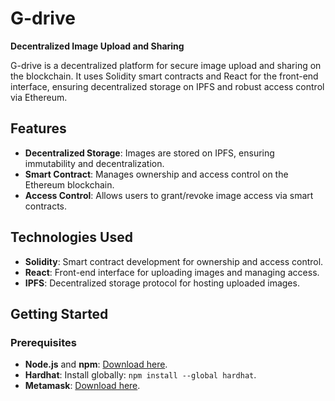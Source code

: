 # G-drive

**Decentralized Image Upload and Sharing**

G-drive is a decentralized platform for secure image upload and sharing on the blockchain. It uses Solidity smart contracts and React for the front-end interface, ensuring decentralized storage on IPFS and robust access control via Ethereum.

## Features

- **Decentralized Storage**: Images are stored on IPFS, ensuring immutability and decentralization.
- **Smart Contract**: Manages ownership and access control on the Ethereum blockchain.
- **Access Control**: Allows users to grant/revoke image access via smart contracts.

## Technologies Used

- **Solidity**: Smart contract development for ownership and access control.
- **React**: Front-end interface for uploading images and managing access.
- **IPFS**: Decentralized storage protocol for hosting uploaded images.

## Getting Started

### Prerequisites

- **Node.js** and **npm**: [Download here](https://nodejs.org/).
- **Hardhat**: Install globally: `npm install --global hardhat`.
- **Metamask**: [Download here](https://metamask.io/).

